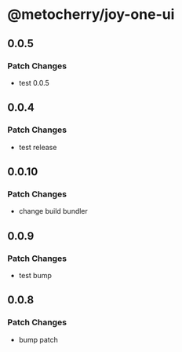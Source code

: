 # @metocherry/joy-one-ui

## 0.0.5

### Patch Changes

- test 0.0.5

## 0.0.4

### Patch Changes

- test release

## 0.0.10

### Patch Changes

- change build bundler

## 0.0.9

### Patch Changes

- test bump

## 0.0.8

### Patch Changes

- bump patch
